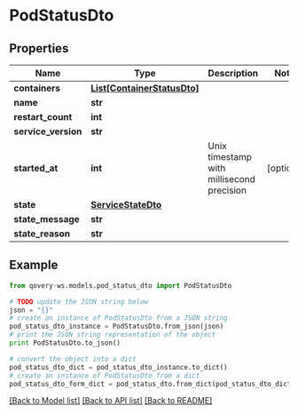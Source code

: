 # PodStatusDto


## Properties
Name | Type | Description | Notes
------------ | ------------- | ------------- | -------------
**containers** | [**List[ContainerStatusDto]**](ContainerStatusDto.md) |  | 
**name** | **str** |  | 
**restart_count** | **int** |  | 
**service_version** | **str** |  | 
**started_at** | **int** | Unix timestamp with millisecond precision | [optional] 
**state** | [**ServiceStateDto**](ServiceStateDto.md) |  | 
**state_message** | **str** |  | 
**state_reason** | **str** |  | 

## Example

```python
from qovery-ws.models.pod_status_dto import PodStatusDto

# TODO update the JSON string below
json = "{}"
# create an instance of PodStatusDto from a JSON string
pod_status_dto_instance = PodStatusDto.from_json(json)
# print the JSON string representation of the object
print PodStatusDto.to_json()

# convert the object into a dict
pod_status_dto_dict = pod_status_dto_instance.to_dict()
# create an instance of PodStatusDto from a dict
pod_status_dto_form_dict = pod_status_dto.from_dict(pod_status_dto_dict)
```
[[Back to Model list]](../README.md#documentation-for-models) [[Back to API list]](../README.md#documentation-for-api-endpoints) [[Back to README]](../README.md)


